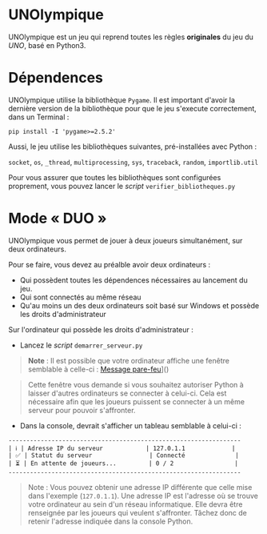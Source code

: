
# UNOlympique

UNOlympique est un jeu qui reprend toutes les règles **originales** du jeu du _UNO_, basé en Python3.


# Dépendences

UNOlympique utilise la bibliothèque `Pygame`.
Il est important d'avoir la dernière version de la bibliothèque pour que le jeu s'execute correctement, dans un Terminal :
```
pip install -I 'pygame>=2.5.2'
```
Aussi, le jeu utilise les bibliothèques suivantes, pré-installées avec Python : 

`socket`, `os`, `_thread`, `multiprocessing`, `sys`, `traceback`, `random`, `importlib.util`

Pour vous assurer que toutes les bibliothèques sont configurées proprement, vous pouvez lancer le *script* `verifier_bibliotheques.py`

# Mode « DUO »

UNOlympique vous permet de jouer à deux joueurs simultanément, sur deux ordinateurs.

Pour se faire, vous devez au préalble avoir deux ordinateurs :
- Qui possèdent toutes les dépendences nécessaires au lancement du jeu.
- Qui sont connectés au même réseau
- Qu'au moins un des deux ordinateurs soit basé sur Windows et possède les droits d'administrateur

Sur l'ordinateur qui possède les droits d'administrateur :
- Lancez le *script* `demarrer_serveur.py`
> **Note** : Il est possible que votre ordinateur affiche une fenêtre semblable à celle-ci :
[Message pare-feu](https://www.informatiweb.net/images/tutoriels/Windows/configuration%20pare-feu/windows-10-11/1-programme/1-alerte-de-securite-windows-10.jpg)]()

> Cette fenêtre vous demande si vous souhaitez autoriser Python à laisser d'autres ordinateurs se connecter à celui-ci.
> Cela est nécessaire afin que les joueurs puissent se connecter à un même serveur pour pouvoir s'affronter.
- Dans la console, devrait s'afficher un tableau semblable à celui-ci :

```
-----------------------------------------------------------------
| ℹ️ | Adresse IP du serveur            | 127.0.1.1             |
| ✅ | Statut du serveur                | Connecté              |
| ⏳ | En attente de joueurs...         | 0 / 2                 |
-----------------------------------------------------------------
```
> Note : Vous pouvez obtenir une adresse IP différente que celle mise dans l'exemple (`127.0.1.1`).
Une adresse IP est l'adresse où se trouve votre ordinateur au sein d'un réseau informatique. Elle devra être renseignée par les joueurs qui veulent s'affronter. Tâchez donc de retenir l'adresse indiquée dans la console Python.
